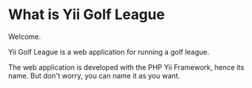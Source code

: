 What is Yii Golf League
=======================

Welcome.

Yii Golf League is a web application for running a golf league.


The web application is developed with the PHP Yii Framework, hence its name.
But don't worry, you can name it as you want.